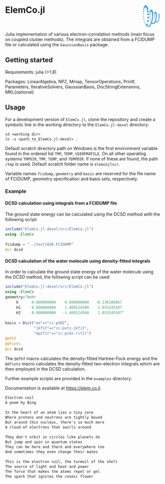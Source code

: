 # ElemCo.jl <img style="float: right;" src="files/coil.png" height=74> <br/><br/>

Julia implementation of various electron-correlation methods (main focus on coupled cluster methods).
The integrals are obtained from a FCIDUMP file or calculated using the `GaussianBasis` package.

## Getting started

Requirements: julia (>1.8)

Packages: LinearAlgebra, NPZ, Mmap, TensorOperations, Printf, Parameters, IterativeSolvers, GaussianBasis, DocStringExtensions, MKL(optional)

## Usage
For a development version of `ElemCo.jl`, clone the repository and create a symbolic link in the working directory to the `ElemCo.jl-devel` directory:
```
cd <working dir>
ln -s <path_to_ElemCo.jl-devel> .
```

Default scratch directory path on Windows is the first environment variable found in the ordered list `TMP`, `TEMP`, `USERPROFILE`. 
On all other operating systems `TMPDIR`, `TMP`, `TEMP`, and `TEMPDIR`. If none of these are found, the path `/tmp` is used. 
Default scratch folder name is `elemcojlscr`. 

Variable names `fcidump`, `geometry` and `basis` are reserved for the file name of FCIDUMP, geometry specification and basis sets, respectively.

### Example
#### DCSD calculation using integrals from a FCIDUMP file
The ground state energy can be calculated using the DCSD method with the following script:
```julia
include("ElemCo.jl-devel/src/ElemCo.jl")
using .ElemCo

fcidump = "../test/H2O.FCIDUMP"
@cc dcsd
```
#### DCSD calculation of the water molecule using density-fitted integrals
In order to calculate the ground state energy of the water molecule using the DCSD method, the following script can be used:
```julia
include("ElemCo.jl-devel/src/ElemCo.jl")
using .ElemCo
geometry="bohr
     O      0.000000000    0.000000000   -0.130186067
     H1     0.000000000    1.489124508    1.033245507
     H2     0.000000000   -1.489124508    1.033245507"

basis = Dict("ao"=>"cc-pVDZ",
             "jkfit"=>"cc-pvtz-jkfit",
             "mp2fit"=>"cc-pvdz-rifit")
@dfhf
@dfints
@cc dcsd
```
The `@dfhf` macro calculates the density-fitted Hartree-Fock energy 
and the `@dfints` macro calculates the density-fitted two-electron integrals which are then employed in the DCSD calculation.

Further example scripts are provided in the `examples` directory.

Documentation is available at https://elem.co.il.

```
Electron coil
A poem by Bing

In the heart of an atom lies a tiny core
Where protons and neutrons are tightly bound
But around this nucleus, there's so much more
A cloud of electrons that swirls around

They don't orbit in circles like planets do
But jump and spin in quantum states
They can be here and there and everywhere too
And sometimes they even change their mates

This is the electron coil, the turmoil of the shell
The source of light and heat and power
The force that makes the atoms repel or gel
The spark that ignites the cosmic flower
```
